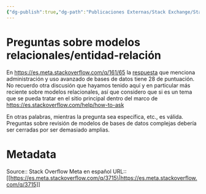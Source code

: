 ```yaml
---
{"dg-publish":true,"dg-path":"Publicaciones Externas/Stack Exchange/Stack Overflow en español/Stack Overflow en español Meta/es.meta.stackoverflow.com-3715.md","permalink":"/publicaciones-externas/stack-exchange/stack-overflow-en-espanol/stack-overflow-en-espanol-meta/es-meta-stackoverflow-com-3715/","title":"Preguntas sobre modelos relacionales/entidad-relación","hide":true,"noteIcon":"default","created":"2024-04-03T12:49:10.374-06:00","updated":"2024-04-05T16:44:03.799-06:00"}
---
```


# Preguntas sobre modelos relacionales/entidad-relación

En https://es.meta.stackoverflow.com/q/161/65 la [respuesta][1] que menciona administración y uso avanzado de bases de datos tiene 28 de puntuación. No recuerdo otra discusión que hayamos tenido aquí y en particular más reciente sobre modelos relacionales, así que considero que si es un tema que se pueda tratar en el sitio principal dentro del marco de https://es.stackoverflow.com/help/how-to-ask

En otras palabras, mientras la pregunta sea específica, etc., es válida. Preguntas sobre revisión de modelos de bases de datos complejas debería ser cerradas por ser demasiado amplias.


  [1]: https://es.meta.stackoverflow.com/a/167/65

# Metadata
Source:: Stack Overflow Meta en español
URL:: [[https://es.meta.stackoverflow.com/q/3715\|https://es.meta.stackoverflow.com/q/3715]]

